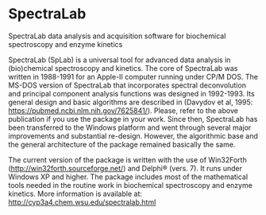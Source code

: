 # SpectraLab
SpectraLab data analysis and acquisition software for biochemical spectroscopy and enzyme kinetics

SpectraLab (SpLab) is a universal tool for advanced data analysis in (bio)chemical spectroscopy and kinetics. The core of SpectraLab was written in 1988-1991 for an Apple-II computer running under CP/M DOS. The MS-DOS version of SpectraLab that incorporates spectral deconvolution and principal component analysis functions was designed in 1992-1993. Its general design and basic algorithms are described in (Davydov et al, 1995: https://pubmed.ncbi.nlm.nih.gov/7625841/). Please, refer to the above publication if you use the package in your work. Since then,  SpectraLab has been transferred to the Windows platform and went through several major improvements and substantial re-design.  However, the algorithmic base and the general architecture of the package remained basically the same.
 
The current version of the package is written with the use of Win32Forth (http://win32forth.sourceforge.net/) and Delphi® (vers. 7). It runs under Windows XP and higher. The package includes most of the mathematical tools needed in the routine work in biochemical spectroscopy and enzyme kinetics. More information is available at: http://cyp3a4.chem.wsu.edu/spectralab.html
